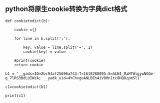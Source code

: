 ## python将原生cookie转换为字典dict格式 ##

    def cookietodict(b):
    
	    cookie ={}
	    
	    for line in b.split(';'):
	    
		    key, value = line.split('=', 1)
		    cookie[key] = value
	    
	    #print(cookie)
	    return cookie
    
    b1 = '__gads=ID=2bc94af25696a743:T=1618288095:S=ALNI_MaHTWlgywNGGe-g_7lRS3BdLUIWzA; __yadk_uid=4YChvgeANLBEh4iV00n1tc0HQ8zpmSl1'

    c1=cookietodict(b1)
    
    print(c1)